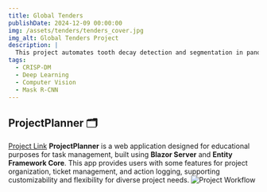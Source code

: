 ```yaml
---
title: Global Tenders
publishDate: 2024-12-09 00:00:00
img: /assets/tenders/tenders_cover.jpg
img_alt: Global Tenders Project
description: |
  This project automates tooth decay detection and segmentation in panoramic X-rays using AI techniques. By employing preprocessing, data augmentation, and a Mask R-CNN model, it enhances diagnostic accuracy and promotes AI integration in dental care.
tags:
  - CRISP-DM
  - Deep Learning
  - Computer Vision
  - Mask R-CNN
---
```


## ProjectPlanner 🗂️
[Project Link](https://github.com/djazirifarouk/ProjectPlanner)
**ProjectPlanner** is a web application designed for educational purposes for task management, built using **Blazor Server** and **Entity Framework Core**. This app provides users with some features for project organization, ticket management, and action logging, supporting customizability and flexibility for diverse project needs.
![Project Workflow](/assets/project_planner/Workflow.png)

